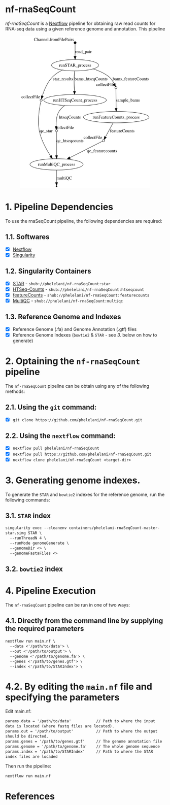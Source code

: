 # nf-rnaSeqCount
*nf-rnaSeqCount* is a [Nextflow](http://nextflow.io/) pipeline for obtaining raw read counts for RNA-seq data using a given reference genome and annotation. This pipeline 

<p align="center">
  <img height="480" src="nf-rnaSeqCount.png">
</p>

# 1. Pipeline Dependencies
To use the rnaSeqCount pipeline, the following dependencies are required:
## 1.1. Softwares
- [x] [Nextflow](https://www.nextflow.io/)
- [x] [Singularity](http://singularity.lbl.gov/)

## 1.2.  Singularity Containers
- [x] [STAR](https://github.com/alexdobin/STAR) - ```shub://phelelani/nf-rnaSeqCount:star```
- [x] [HTSeq-Counts](https://htseq.readthedocs.io/en/release_0.9.1/overview.html) - ```shub://phelelani/nf-rnaSeqCount:htseqcount```
- [x] [featureCounts](http://subread.sourceforge.net/) - ```shub://phelelani/nf-rnaSeqCount:featurecounts```
- [x] [MultiQC](http://multiqc.info/) - ```shub://phelelani/nf-rnaSeqCount:multiqc```

## 1.3. Reference Genome and Indexes
- [x] Reference Genome (.fa) and Genome Annotation (.gtf) files
- [x] Reference Genome Indexes (```bowtie2``` & ```STAR``` - see *3.* below on how to generate)

# 2. Optaining the ```nf-rnaSeqCount``` pipeline
The ```nf-rnaSeqCount``` pipeline can be obtain using any of the following methods:

## 2.1. Using the ```git``` command:
- [x] ```git clone https://github.com/phelelani/nf-rnaSeqCount.git```

## 2.2. Using the ```nextflow``` command:
- [x] ```nextflow pull phelelani/nf-rnaSeqCount```
- [x] ```nextflow pull https://github.com/phelelani/nf-rnaSeqCount.git```
- [x] ```nextflow clone phelelani/nf-rnaSeqCount <target-dir>```

# 3. Generating genome indexes.
To generate the ```STAR``` and ```bowtie2``` indexes for the reference genome, run the following commands:
## 3.1. ```STAR``` index
```
singularity exec --cleanenv containers/phelelani-rnaSeqCount-master-star.simg STAR \
  --runThreadN 4 \
  --runMode genomeGenerate \
  --genomeDir <> \
  --genomeFastaFiles <>
```

## 3.2. ```bowtie2``` index

# 4. Pipeline Execution
The ```nf-rnaSeqCount``` pipeline can be run in one of two ways:

## 4.1. Directly from the command line by supplying the required parameters
```
nextflow run main.nf \
  --data <'/path/to/data'> \
  --out <'/path/to/output'> \
  --genome <'/path/to/genome.fa'> \
  --genes <'/path/to/genes.gtf'> \
  --index <'/path/to/STARIndex'> \
```
# 4.2. By editing the ```main.nf``` file and specifying the parameters
Edit main.nf:
```
params.data = '/path/to/data'           // Path to where the input data is located (where fastq files are located).
params.out = '/path/to/output'          // Path to where the output should be directed.
params.genes = '/path/to/genes.gtf'     // The genome annotation file
params.genome = '/path/to/genome.fa'    // The whole genome sequence
params.index = '/path/to/STARIndex'     // Path to where the STAR index files are locaded
```

Then run the pipeline:
```
nextflow run main.nf
```

# References
